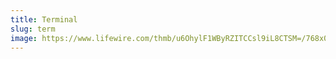 ```yaml
---
title: Terminal
slug: term
image: https://www.lifewire.com/thmb/u6OhylF1WByRZITCCsl9iL8CTSM=/768x0/filters:no_upscale():max_bytes(150000):strip_icc()/bash-161382-5c3001f6c9e77c0001eb5a11.png
---
```

